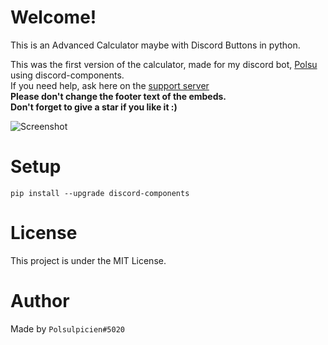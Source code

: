 # Welcome!
This is an Advanced Calculator maybe with Discord Buttons in python.  

This was the first version of the calculator, made for my discord bot, [Polsu](https://github.com/Polsu-Discord) using discord-components.  
If you need help, ask here on the [support server](https://discord.gg/xm9QX3Q)  
**Please don't change the footer text of the embeds.**  
**Don't forget to give a star if you like it :)**

![Screenshot](https://cdn.discordapp.com/attachments/847283544803508257/906081463571722270/unknown_2.png)

# Setup
```pip install --upgrade discord-components```

# License
This project is under the MIT License.

# Author
Made by `Polsulpicien#5020`
